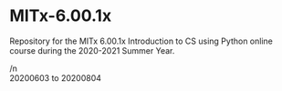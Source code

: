# MITx-6.00.1x
Repository for the MITx 6.00.1x Introduction to CS using Python online course during the 2020-2021 Summer Year. 

/n
<br>
20200603 to 20200804 
